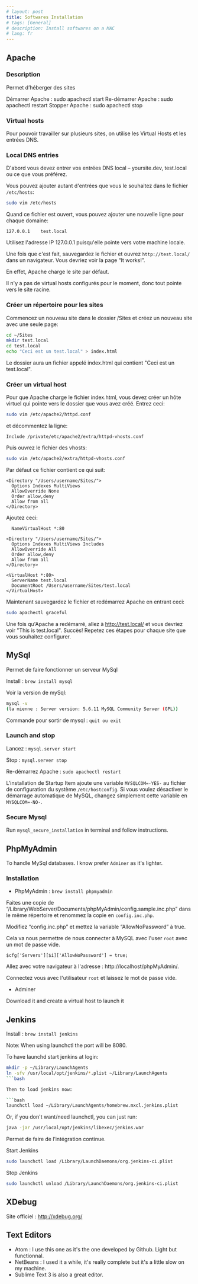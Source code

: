 ```yaml
---
# layout: post
title: Softwares Installation
# tags: [General]
# description: Install softwares on a MAC
# lang: fr
---
```


## Apache

### Description

Permet d’héberger des sites

Démarrer Apache : sudo apachectl start
Re-démarrer Apache : sudo apachectl restart
Stopper Apache : sudo apachectl stop


### Virtual hosts

Pour pouvoir travailler sur plusieurs sites, on utilise les Virtual Hosts et les entrées DNS.

### Local DNS entries

D'abord vous devez entrer vos entrées DNS local – yoursite.dev, test.local ou ce que vous préférez.

Vous pouvez ajouter autant d'entrées que vous le souhaitez dans le fichier
`/etc/hosts`:

```bash
sudo vim /etc/hosts
```

Quand ce fichier est ouvert, vous pouvez ajouter une nouvelle ligne pour chaque
domaine:

```vim
127.0.0.1    test.local
```

Utilisez l'adresse IP 127.0.0.1 puisqu'elle pointe vers votre machine locale.

Une fois que c'est fait, sauvegardez le fichier et ouvrez `http://test.local/` dans un navigateur. Vous devriez voir la page “It works!”.

En effet, Apache charge le site par défaut.

Il n'y a pas de virtual hosts configurés pour le moment, donc tout pointe vers le site racine.

### Créer un répertoire pour les sites

Commencez un nouveau site dans le dossier /Sites et créez un nouveau site avec
une seule page:

```bash
cd ~/Sites
mkdir test.local
cd test.local
echo "Ceci est un test.local" > index.html
```

Le dossier aura un fichier appelé index.html qui contient
"Ceci est un test.local".

### Créer un virtual host

Pour que Apache charge le fichier index.html, vous devez créer un hôte virtuel
qui pointe vers le dossier que vous avez créé. Entrez ceci:

```bash
sudo vim /etc/apache2/httpd.conf
```

et décommentez la ligne:

```vim
Include /private/etc/apache2/extra/httpd-vhosts.conf
```

Puis ouvrez le fichier des vhosts:

```bash
sudo vim /etc/apache2/extra/httpd-vhosts.conf
```

Par défaut ce fichier contient ce qui suit:

```vim
<Directory "/Users/username/Sites/">
  Options Indexes MultiViews
  AllowOverride None
  Order allow,deny
  Allow from all
</Directory>
```

Ajoutez ceci:

```vim
  NameVirtualHost *:80

<Directory "/Users/username/Sites/">
  Options Indexes MultiViews Includes
  AllowOverride All
  Order allow,deny
  Allow from all
</Directory>

<VirtualHost *:80>
  ServerName test.local
  DocumentRoot /Users/username/Sites/test.local
</VirtualHost>
```

Maintenant sauvegardez le fichier et redémarrez Apache en entrant ceci:

```bash
sudo apachectl graceful
```

Une fois qu'Apache a redémarré, allez à http://test.local/ et vous devriez
voir "This is test.local". Succès!
Repetez ces étapes pour chaque site que vous souhaitez configurer.


## MySql

Permet de faire fonctionner un serveur MySql

Install : `brew install mysql`

Voir la version de mySql:

```bash
mysql -v
(la mienne : Server version: 5.6.11 MySQL Community Server (GPL))
```

Commande pour sortir de mysql : `quit ou exit`

### Launch and stop

Lancez : `mysql.server start`

Stop : `mysql.server stop`

Re-démarrez Apache : `sudo apachectl restart`

L'installation de Startup Item ajoute une variable `MYSQLCOM=-YES-` au fichier de configuration du système `/etc/hostconfig`. Si vous voulez désactiver le démarrage automatique de MySQL, changez simplement cette variable en
`MYSQLCOM=-NO-`.

### Secure Mysql

Run `mysql_secure_installation` in terminal and follow instructions.


## PhpMyAdmin

To handle MySql databases.
I know prefer `Adminer` as it's lighter.

### Installation

- PhpMyAdmin : `brew install phpmyadmin`

Faites une copie de
“/Library/WebServer/Documents/phpMyAdmin/config.sample.inc.php” dans le même
répertoire et renommez la copie en `config.inc.php`.

Modifiez “config.inc.php” et mettez la variable “AllowNoPassword” à true.

Cela va nous permettre de nous connecter à MySQL avec l'user `root` avec un mot
de passe vide.

```vim
$cfg['Servers'][$i]['AllowNoPassword'] = true;
```

Allez avec votre navigateur à l'adresse : http://localhost/phpMyAdmin/.

Connectez vous avec l'utilisateur `root` et laissez le mot de passe vide.

- Adminer

Download it and create a virtual host to launch it

## Jenkins

Install : `brew install jenkins`

Note: When using launchctl the port will be 8080.

To have launchd start jenkins at login:

```bash
mkdir -p ~/Library/LaunchAgents
ln -sfv /usr/local/opt/jenkins/*.plist ~/Library/LaunchAgents
```bash

Then to load jenkins now:

```bash
launchctl load ~/Library/LaunchAgents/homebrew.mxcl.jenkins.plist
```

Or, if you don't want/need launchctl, you can just run:

```bash
java -jar /usr/local/opt/jenkins/libexec/jenkins.war
```

Permet de faire de l’intégration continue.

Start Jenkins

```bash
sudo launchctl load /Library/LaunchDaemons/org.jenkins-ci.plist
```

Stop Jenkins

```bash
sudo launchctl unload /Library/LaunchDaemons/org.jenkins-ci.plist
```


## XDebug

Site officiel : http://xdebug.org/


## Text Editors

- Atom : I use this one as it's the one developed by Github. Light but functionnal.
- NetBeans : I used it a while, it's really complete but it's a little slow on my machine.
- Sublime Text 3 is also a great editor.
